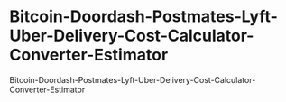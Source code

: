# Bitcoin-Doordash-Postmates-Lyft-Uber-Delivery-Cost-Calculator-Converter-Estimator
Bitcoin-Doordash-Postmates-Lyft-Uber-Delivery-Cost-Calculator-Converter-Estimator
